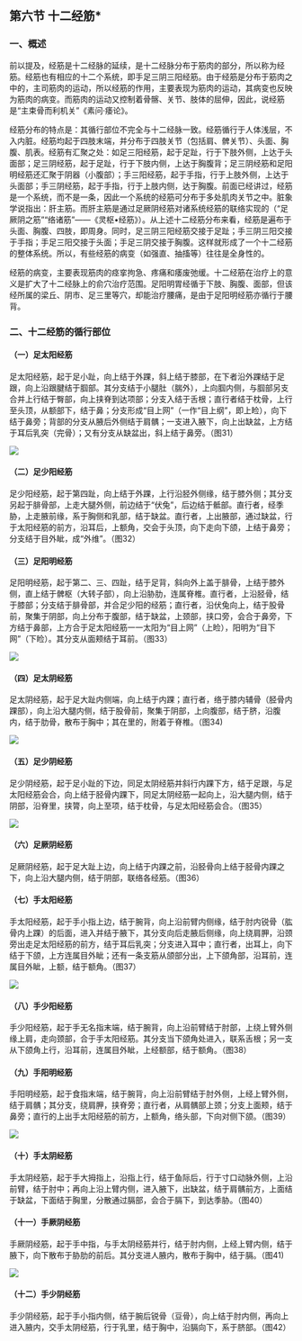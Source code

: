 ## 第六节  十二经筋*

### 一、概述

前以提及，经筋是十二经脉的延续，是十二经脉分布于筋肉的部分，所以称为经筋。经筋也有相应的十二个系统，即手足三阴三阳经筋。由于经筋是分布于筋肉之中的，主司筋肉的运动，所以经筋的作用，主要表现为筋肉的运动，其病变也反映为筋肉的病变。而筋肉的运动又控制着骨髂、关节、肢体的屈伸，因此，说经筋是“主束骨而利机关”《素问·痿论》。

经筋分布的特点是：其循行部位不完全与十二经脉一致。经筋循行于人体浅层，不入内脏。经筋均起于四肢末端，并分布于四肢关节（包括肩、髀关节）、头面、胸腹、肌表。经筋有汇聚之处：如足三阳经筋，起于足趾，行于下肢外侧，上达于头面部；足三阴经筋，起于足趾，行于下肢内侧，上达于胸腹背；足三阴经筋和足阳明经筋还汇聚于阴器（小腹部）；手三阳经筋，起于手指，行于上肢外侧，上达于头面部；手三阴经筋，起于手指，行于上肢内侧，达于胸腹。前面已经讲过，经筋是一个系统，而不是一条，因此一个系统的经筋可分布于多处肌肉关节之中。脏象学说指出：肝主筋。而肝主筋是通过足厥阴经筋对诸系统经筋的联络实现的（“足厥阴之筋”“络诸筋”——《灵枢•经筋》）。从上述十二经筋分布来看，经筋是遍布于头面、胸腹、四肢，即周身。同时，足三阴三阳经筋交接于足趾；手三阴三阳交接于手指；手足三阳交接于头面；手足三阴交接于胸腹。这样就形成了一个十二经筋的整体系统。所以，有些经筋的病变（如强直、抽搐等）往往是全身性的。

经筋的病变，主要表现筋肉的痉挛拘急、疼痛和痿废弛缓。十二经筋在治疗上的意义是扩大了十二经脉上的俞穴治疗范围。足阳明胃经循于下肢、胸腹、面部，但该经所属的梁丘、阴市、足三里等穴，却能治疗腰痛，是由于足阳明经筋亦循行于腰背。

### 二、十二经筋的循行部位

#### （一）足太阳经筋

足太阳经筋，起于足小趾，向上结于外踝，斜上结于膝部，在下者沿外踝结于足跟，向上沿跟腱结于腘部。其分支结于小腿肚（腨外），上向腘内侧，与腘部另支合并上行结于臀部，向上挟脊到达项部；分支入结于舌根；直行者结于枕骨，上行至头顶，从额部下，结于鼻；分支形成“目上网”（一作“目上纲”，即上睑），向下结于鼻旁；背部的分支从腋后外侧结于肩髃；一支进入腋下，向上出缺盆，上方结于耳后乳突（完骨）；又有分支从缺盆出，斜上结于鼻旁。（图31）

![](img/3图31、32.png)

#### （二）足少阳经筋

足少阳经筋，起于第四趾，向上结于外踝，上行沿胫外侧缘，结于膝外侧；其分支另起于腓骨部，上走大腿外侧，前边结于“伏兔”，后边结于骶部。直行者，经季胁，上走腋前缘，系于胸侧和乳部，结于缺盆。直行者，上出腋部，通过缺盆，行于太阳经筋的前方，沿耳后，上额角，交会于头顶，向下走向下颌，上结于鼻旁；分支结于目外眦，成“外维”。（图32）

#### （三）足阳明经筋

足阳明经筋，起于第二、三、四趾，结于足背，斜向外上盖于腓骨，上结于膝外侧，直上结于髀枢（大转子部），向上沿胁肋，连属脊椎。直行者，上沿胫骨，结于膝部；分支结于腓骨部，并合足少阳的经筋；直行者，沿伏兔向上，结于股骨前，聚集于阴部，向上分布于腹部，结于缺盆，上颈部，挟口旁，会合于鼻旁，下方结于鼻部，上方合于足太阳经筋一一太阳为“目上网”（上睑），阳明为“目下网”（下睑）。其分支从面颊结于耳前。（图33）

![](img/3图33.png)

#### （四）足太阴经筋

足太阴经筋，起于足大趾内侧端，向上结于内踝；直行者，络于膝内辅骨（胫骨内踝部），向上沿大腿内侧，结于股骨前，聚集于阴部，上向腹部，结于脐，沿腹内，结于肋骨，散布于胸中；其在里的，附着于脊椎。（图34)

![](img/3图34.png)

#### （五）足少阴经筋

足少阴经筋，起于足小趾的下边，同足太阴经筋并斜行内踝下方，结于足跟，与足太阳经筋会合，向上结于胫骨内踝下，同足太阴经筋一起向上，沿大腿内侧，结于阴部，沿脊里，挟膂，向上至项，结于枕骨，与足太阳经筋会合。（图35）

![](img/3图35、36.png)

#### （六）足厥阴经筋

足厥阴经筋，起于足大趾上边，向上结于内踝之前，沿胫骨向上结于胫骨内踝之下，向上沿大腿内侧，结于阴部，联络各经筋。（图36）

#### （七）手太阳经筋

手太阳经筋，起于手小指上边，结于腕背，向上沿前臂内侧缘，结于肘内锐骨（肱骨内上踝）的后面，进入并结于腋下，其分支向后走腋后侧缘，向上绕肩胛，沿颈旁出走足太阳经筋的前方，结于耳后乳突；分支进入耳中；直行者，出耳上，向下结于下颌，上方连属目外眦；还有一条支筋从颌部分出，上下颌角部，沿耳前，连属目外眦，上额，结于额角。（图37）

![](img/3图37、38.png)

#### （八）手少阳经筋

手少阳经筋，起于手无名指末端，结于腕背，向上沿前臂结于肘部，上绕上臂外侧缘上肩，走向颈部，合于手太阳经筋。其分支当下颌角处进入，联系舌根；另一支从下颌角上行，沿耳前，连属目外眦，上经额部，结于额角。（图38）

#### （九）手阳明经筋

手阳明经筋，起于食指末端，结于腕背，向上沿前臂结于肘外侧，上经上臂外侧，结于肩髃；其分支，绕肩胛，挟脊旁；直行者，从肩髃部上颈；分支上面颊，结于鼻旁；直行的上出手太阳经筋的前方，上额角，络头部，下向对侧下颌。（图39）

![](img/3图39、40.png)

#### （十）手太阴经筋

手太阴经筋，起于手大拇指上，沿指上行，结于鱼际后，行于寸口动脉外侧，上沿前臂，结于肘中；再向上沿上臂内侧，进入腋下，出缺盆，结于肩髃前方，上面结于缺盆，下面结于胸里，分散通过膈部，会合于膈下，到达季胁。（图40）

#### （十一）手厥阴经筋

手厥阴经筋，起于手中指，与手太阴经筋并行，结于肘内侧，上经上臂内侧，结于腋下，向下散布于胁肋的前后。其分支进人腋内，散布于胸中，结于膈。（图41)

![](img/3图41、42.png)

#### （十二）手少阴经筋

手少阴经筋，起于手小指内侧，结于腕后锐骨（豆骨），向上结于肘内侧，再向上进入腋内，交手太阴经筋，行于乳里，结于胸中，沿膈向下，系于脐部。（图42）
